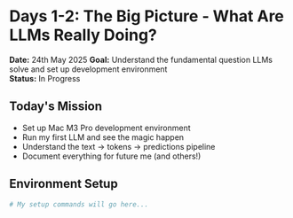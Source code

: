 # Days 1-2: The Big Picture - What Are LLMs Really Doing?

**Date:** 24th May 2025
**Goal:** Understand the fundamental question LLMs solve and set up development environment  
**Status:** In Progress

## Today's Mission
- Set up Mac M3 Pro development environment
- Run my first LLM and see the magic happen  
- Understand the text → tokens → predictions pipeline
- Document everything for future me (and others!)

## Environment Setup
```bash
# My setup commands will go here...

